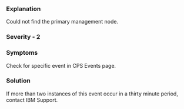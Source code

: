 ### Explanation

Could not find the primary management node.

### Severity - 2

### Symptoms

Check for specific event in CPS Events page.


### Solution
If more than two instances of this event occur in a thirty minute period, contact IBM Support.